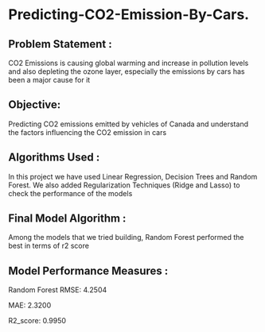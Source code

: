 # Predicting-CO2-Emission-By-Cars.

## Problem Statement :
CO2 Emissions is causing global warming and increase in pollution levels and also depleting the ozone layer, especially the emissions by cars has been a major cause for it

## Objective:
Predicting CO2 emissions emitted by vehicles of Canada and understand the factors influencing the CO2 emission in cars

## Algorithms Used :
In this project we have used Linear Regression, Decision Trees and Random Forest. We also added Regularization Techniques (Ridge and Lasso) to check the performance of the models

## Final Model Algorithm :
Among the models that we tried building, Random Forest performed the best in terms of r2 score

## Model Performance Measures :
Random Forest
RMSE: 4.2504

MAE: 2.3200

R2_score: 0.9950

